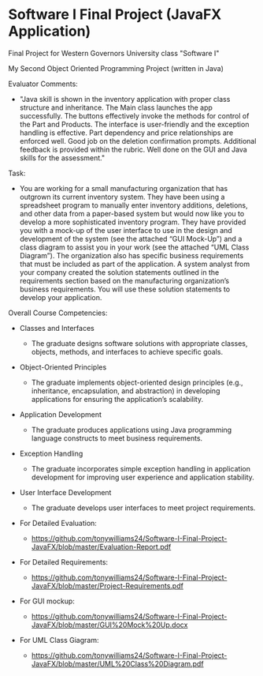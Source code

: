 # Software I Final Project (JavaFX Application)

Final Project for Western Governors University class "Software I"

My Second Object Oriented Programming Project (written in Java)

Evaluator Comments:
 - "Java skill is shown in the inventory application with proper class structure and inheritance. The Main class launches the app successfully. The buttons effectively invoke the methods for control of the Part and Products. The interface is user-friendly and the exception handling is effective. Part dependency and price relationships are enforced well. Good job on the deletion confirmation prompts. Additional feedback is provided within the rubric. Well done on the GUI and Java skills for the assessment."

Task:
 - You are working for a small manufacturing organization that has outgrown its current inventory system. They have been using a spreadsheet program to manually enter inventory additions, deletions, and other data from a paper-based system but would now like you to develop a more sophisticated inventory program.
They have provided you with a mock-up of the user interface to use in the design and development of the system (see the attached “GUI Mock-Up”) and a class diagram to assist you in your work (see the attached “UML Class Diagram”). The organization also has specific business requirements that must be included as part of the application. A system analyst from your company created the solution statements outlined in the requirements section based on the manufacturing organization’s business requirements. You will use these solution statements to develop your application.


Overall Course Competencies:
 - Classes and Interfaces
    - The graduate designs software solutions with appropriate classes, objects, methods, and interfaces to achieve specific goals.
 - Object-Oriented Principles
    - The graduate implements object-oriented design principles (e.g., inheritance, encapsulation, and abstraction) in developing applications for ensuring the application’s scalability.
 - Application Development
    - The graduate produces applications using Java programming language constructs to meet business requirements.
 - Exception Handling
    - The graduate incorporates simple exception handling in application development for improving user experience and application stability.
 - User Interface Development
    - The graduate develops user interfaces to meet project requirements.

 - For Detailed Evaluation:
    - https://github.com/tonywilliams24/Software-I-Final-Project-JavaFX/blob/master/Evaluation-Report.pdf
 - For Detailed Requirements:
    - https://github.com/tonywilliams24/Software-I-Final-Project-JavaFX/blob/master/Project-Requirements.pdf
 - For GUI mockup:
    - https://github.com/tonywilliams24/Software-I-Final-Project-JavaFX/blob/master/GUI%20Mock%20Up.docx
 - For UML Class Giagram:
    - https://github.com/tonywilliams24/Software-I-Final-Project-JavaFX/blob/master/UML%20Class%20Diagram.pdf


